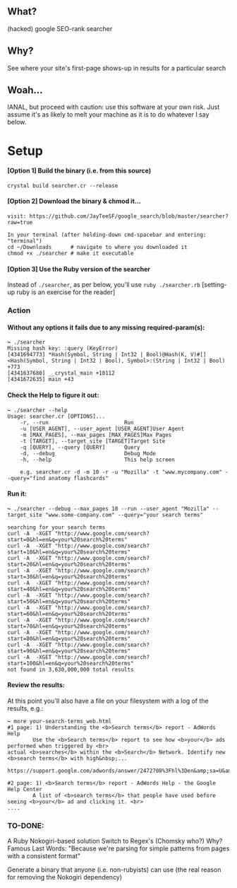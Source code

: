 ## What?
(hacked) google SEO-rank searcher

## Why?
See where your site's first-page shows-up in results for a particular search

## Woah...
IANAL, but proceed with caution: use this software at your own risk. Just assume
it's as likely to melt your machine as it is to do whatever I say below.

# Setup

#### [Option 1] Build the binary (i.e. from this source)
```
crystal build searcher.cr --release
```

#### [Option 2] Download the binary & chmod it...
```
visit: https://github.com/JayTeeSF/google_search/blob/master/searcher?raw=true

In your terminal (after holding-down cmd-spacebar and entering: "terminal")
cd ~/Downloads      # navigate to where you downloaded it
chmod +x ./searcher # make it executable
```

#### [Option 3] Use the Ruby version of the searcher
Instead of `./searcher`, as per below, you'll use `ruby ./searcher.rb`
[setting-up ruby is an exercise for the reader]

### Action

#### Without any options it fails due to any missing required-param(s):
```
↪ ./searcher
Missing hash key: :query (KeyError)
[4341694773] *Hash(Symbol, String | Int32 | Bool)@Hash(K, V)#[]<Hash(Symbol, String | Int32 | Bool), Symbol>:(String | Int32 | Bool) +773
[4341637680] __crystal_main +10112
[4341672635] main +43
```

#### Check the Help to figure it out:
```
↪ ./searcher --help
Usage: searcher.cr [OPTIONS]...
    -r, --run                        Run
    -u [USER_AGENT], --user_agent [USER_AGENT]User Agent
    -m [MAX_PAGES], --max_pages [MAX_PAGES]Max Pages
    -t [TARGET], --target_site [TARGET]Target Site
    -q [QUERY], --query [QUERY]      Query
    -d, --debug                      Debug Mode
    -h, --help                       This help screen

    e.g. searcher.cr -d -m 10 -r -u "Mozilla" -t "www.mycompany.com" --query="find anatomy flashcards"
```

#### Run it:
```
↪ ./searcher --debug --max_pages 10 --run --user_agent "Mozilla" --target_site "www.some-company.com" --query="your search terms"

searching for your search terms
curl -A  -XGET "http://www.google.com/search?start=0&hl=en&q=your%20search%20terms"
curl -A  -XGET "http://www.google.com/search?start=10&hl=en&q=your%20search%20terms"
curl -A  -XGET "http://www.google.com/search?start=20&hl=en&q=your%20search%20terms"
curl -A  -XGET "http://www.google.com/search?start=30&hl=en&q=your%20search%20terms"
curl -A  -XGET "http://www.google.com/search?start=40&hl=en&q=your%20search%20terms"
curl -A  -XGET "http://www.google.com/search?start=50&hl=en&q=your%20search%20terms"
curl -A  -XGET "http://www.google.com/search?start=60&hl=en&q=your%20search%20terms"
curl -A  -XGET "http://www.google.com/search?start=70&hl=en&q=your%20search%20terms"
curl -A  -XGET "http://www.google.com/search?start=80&hl=en&q=your%20search%20terms"
curl -A  -XGET "http://www.google.com/search?start=90&hl=en&q=your%20search%20terms"
curl -A  -XGET "http://www.google.com/search?start=100&hl=en&q=your%20search%20terms"
not found in 3,630,000,000 total results
```

#### Review the results:
At this point you'll also have a file on your filesystem with a log of the results, e.g.:
```
↪ more your-search-terms_web.html
#1 page: 1) Understanding the <b>Search terms</b> report - AdWords Help
        Use the <b>Search terms</b> report to see how <b>your</b> ads performed when triggered by <br>
actual <b>searches</b> within the <b>Search</b> Network. Identify new <b>search terms</b> with high&nbsp;...
        https://support.google.com/adwords/answer/2472708%3Fhl%3Den&amp;sa=U&amp;ved=0CBQQFjAAahUKEwj_qOOjmobIAhVWNogKHeQNAdE&amp;usg=AFQjCNFHR_hKoraCdnZSUcv1YXg49Fhimw

#2 page: 1) <b>Search terms</b> report - AdWords Help - the Google Help Center
        A list of <b>search terms</b> that people have used before seeing <b>your</b> ad and clicking it. <br>
....
```

### TO-DONE:
  A Ruby Nokogiri-based solution
  Switch to Regex's (Chomsky who?)
    Why?  Famous Last Words: "Because we're parsing for simple patterns from pages with a consistent format"

  Generate a binary that anyone (i.e. non-rubyists) can use (the real reason for removing the Nokogiri dependency)

